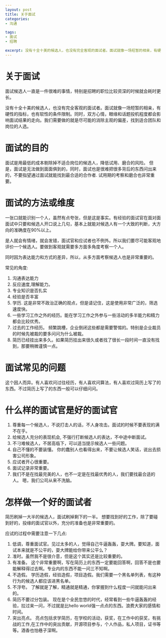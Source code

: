 ```yaml
---
layout: post
title: 关于面试
categories:
- 沟通

tags:
- 面试
- 招聘

excerpt: 没有十全十美的候选人，也没有完全客观的面试者。面试就像一场短暂的相亲，有硬性的指标，也有软性的条件限制。同时，双方心情，眼缘和话题投机程度都会影响面试结果的走向。我们需要做的就是尽可能的消除主观的偏差，找到适合团队和岗位的人选。
---
```

# 关于面试
面试候选人一直是一件很难的事情，特别是招聘的职位比较资深的时候就会耗时更长。

没有十全十美的候选人，也没有完全客观的面试者。面试就像一场短暂的相亲，有硬性的指标，也有软性的条件限制。同时，双方心情，眼缘和话题投机程度都会影响面试结果的走向。我们需要做的就是尽可能的消除主观的偏差，找到适合团队和岗位的人选。

# 面试的目的
面试是用最低的成本剔除掉不适合岗位的候选人，降低试用、磨合的风险。 但是，面试是无法做到面面俱到的，同时，面试也是很难把很多背后的东西问出来的，不要指望通过面试就能找到最合适的合作者. 试用期的考察和磨合也非常重要。


# 面试的方法或维度
一张口就能识别一个人，虽然有点夸张，但是这是事实。有经验的面试官在面对面面试中只要和候选人开口说上几句，基本上就能对候选人有一个大致的判断，大方向的准确度在90%以上。

是人就会有情绪，就会发错，面试官和应试者也不例外。所以我们要尽可能客观地评价一个候选人。要做到客观就需要多方面多角度考察一个人。

同时因为表达能力和方式的差异，所以，从多方面考察候选人也是非常重要的。

常见的角度:
1. 沟通表达能力
1. 反应速度,理解能力。
1. 专业知识是否扎实
1. 经验是否丰富
1. 学历. 这是非常不政治正确的观点，但是请记住，这是使用非常广泛的，筛选速度快。
1. 一些学习工作之外的经历。能在学习工作之外参与一些活动的多半能力和精力都会比较优秀。
1. 过去的工作经历。 频繁跳槽，企业倒闭这些都是需要警惕的。特别是企业裁员的时候先被裁的要多问问为什么被裁。
1. 简历已经挂出来多久。如果简历挂出来很久或者找了很长一段时间一直没有找到，那要稍微谨慎一点。


# 面试常见的问题

这个因人而异。有人喜欢问过往经历，有人喜欢问算法，有人喜欢过简历上写了的东西。不过简历上写了的东西一般可以仔细问问。

# 什么样的面试官是好的面试官

1. 尊重每一个候选人，不说打击人的话，不人身攻击。面试的时候不要表现的满不在乎。
1. 给候选人充分的表现机会, 不强行打断候选人的表达，不中途中断面试。
1. 不刁难候选人，不居高临下，可以适当提示候选人一些问题。
1. 自己不懂的不要装懂。 你的蠢别人也看得出来，不要让候选人笑话，说出去损害公司形象。
1. 应试者开心很重要。
1. 面试记录非常重要。
1. 我们不是在找最完美的人，也不一定是在找最优秀的人，我们要找最合适的人。 嗯，我们公司从来不洗脑。

# 怎样做一个好的面试者

简历刷掉一大半的候选人，面试刷掉剩下的一半。 想要找到好的工作，除了要碰到好的，投缘的面试官以外，充分的准备也是非常重要的。

应试的过程中需要注意一下几点:

1. 低调，尊重面试官。见过太多的人，觉得自己牛逼轰轰，耍大牌。要知道，面试本来就是不公平的，耍大牌能给你带来公平么？
1. 准时。虽然我不是很介意，但是这个其实还是比较重要的。
1. 有准备。 这个非常重要啊，写在简历上的东西一定要能回答啊，回答不是也要能解释得过去啊。专业内的东西不能一问三不知啊。
1. 不造假。 学历造假，经验造假，项目造假。我们需要一个黑名单列表，有这种行为的候选人都应该进黑名单。
1. 不浮夸。 了解就是了解，精通就是精通，你掌握到什么程度一问就能问出来的。
1. 简历不要过分包装。 现在是个全民忽悠的时代，经常看到一些牛逼轰轰的经验，拉过来一问，不过就是比hello world强一点点的东西。浪费大家的感情和时间。
1. 突出亮点。 亮点包括求学简历，在学校的活动，获奖，在工作中的获奖，有挑战的工作,在工作中的突出贡献，开源项目参与，个人作品，私人项目，证书等等。酒香也怕巷子深啊。
